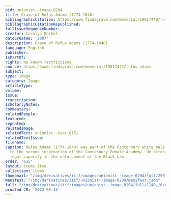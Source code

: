 ```yaml
---
pid: unionist--image-0204
title: Grave of Rufus Adams (1774-1840)
bibliographicCitation: https://www.findagrave.com/memorial/19017449/rufus-adams
bibliographicCitationRepublished: 
fullIssueSequenceNumber: 
creator: Carolyn Rockel
dateCreated: '2007'
description: Grave of Rufus Adams (1774-1840)
language: English
publisher: 
IsPartOf: 
rights: No known restrictions
source: https://www.findagrave.com/memorial/19017449/rufus-adams
subject: 
type: image
category: Image
articleType: 
volume: 
issue: 
transcription: 
scholarlyNotes: 
commentary: 
relatedPeople: 
featured: 
repeated: 
relatedImage: 
relatedText: unionist--text-0151
relatedTextIssue: 
filename: 
caption: Rufus Adams (1774-1840) was part of the Canterbury white male cabal opposed
  to the second incarnation of the Canterbury Female Academy. He often served in a
  legal capacity in the enforcement of the Black Law.
order: '615'
layout: items_item
collection: items
thumbnail: "/img/derivatives/iiif/images/unionist--image-0204/full/250,/0/default.jpg"
manifest: "/img/derivatives/iiif/unionist--image-0204/manifest.json"
full: "/img/derivatives/iiif/images/unionist--image-0204/full/1140,/0/default.jpg"
proofed JR: '2023-09-13'
---
```


